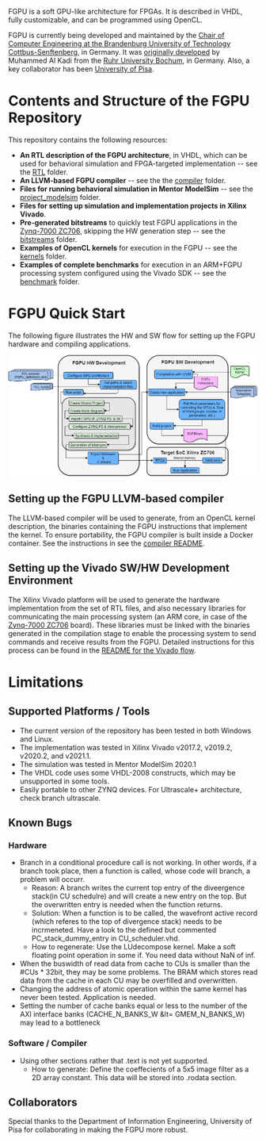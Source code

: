 FGPU is a soft GPU-like architecture for FPGAs. It is described in VHDL, fully customizable, and can be programmed using OpenCL.

FGPU is currently being developed and maintained by the [Chair of Computer Engineering at the Brandenburg University of Technology Cottbus-Senftenberg](https://www.b-tu.de/en/fg-technische-informatik/), in Germany. It was [originally developed](https://github.com/malkadi/FGPU) by Muhammed Al Kadi from the [Ruhr University Bochum](https://www.ei.ruhr-uni-bochum.de/fakultaet/), in Germany. Also, a key collaborator has been [University of Pisa](https://www.dii.unipi.it/en/).


# Contents and Structure of the FGPU Repository

This repository contains the following resources:
- **An RTL description of the FGPU architecture**, in VHDL, which can be used for behavioral simulation and FPGA-targeted implementation -- see the [RTL](rtl/) folder.
- **An LLVM-based FGPU compiler** -- see the the [compiler](compiler/) folder.
- **Files for running behavioral simulation in Mentor ModelSim** -- see the [project_modelsim](project_modelsim/) folder.
- **Files for setting up simulation and implementation projects in Xilinx Vivado**. 
- **Pre-generated bitstreams** to quickly test FGPU applications in the [Zynq-7000 ZC706], skipping the HW generation step -- see the [bitstreams](bitstreams/) folder.
- **Examples of OpenCL kernels** for execution in the FGPU -- see the [kernels](kernels/) folder.
- **Examples of complete benchmarks** for execution in an ARM+FGPU processing system configured using the Vivado SDK -- see the [benchmark](benchmark/) folder.

# FGPU Quick Start

The following figure illustrates the HW and SW flow for setting up the FGPU hardware and compiling applications.

![Overview of the FGPU Framework.](FrameworkOverview.png)

## Setting up the FGPU LLVM-based compiler

The LLVM-based compiler will be used to generate, from an OpenCL kernel description, the binaries containing the FGPU instructions that implement the kernel. To ensure portability, the FGPU compiler is built inside a Docker container. See the instructions in see the [compiler README](compiler/README.md).

## Setting up the Vivado SW/HW Development Environment

The Xilinx Vivado platform will be used to generate the hardware implementation from the set of RTL files, and also necessary libraries for communicating the main processing system (an ARM core, in case of the [Zynq-7000 ZC706] board). These libraries must be linked with the binaries generated in the compilation stage to enable the processing system to send commands and receive results from the FGPU. Detailed instructions for this process can be found in the [README for the Vivado flow](project_vivado/README.md).

# Limitations

## Supported Platforms / Tools

- The current version of the repository has been tested in both Windows and Linux.
- The implementation was tested in Xilinx Vivado v2017.2, v2019.2, v2020.2, and v2021.1.
- The simulation was tested in Mentor ModelSim 2020.1
- The VHDL code uses some VHDL-2008 constructs, which may be unsupported in some tools.
- Easily portable to other ZYNQ devices. For Ultrascale+ architecture, check branch ultrascale.

## Known Bugs

### Hardware
- Branch in a conditional procedure call is not working.  In other words, if a branch took place, then a function is called, whose code will branch, a problem will occurr. 
    - Reason: A branch writes the current top entry of the diveergence stack(in CU schedulre) and will create a new entry on the top. But the overwritten entry is needed when the function returns.
    - Solution: When a function is to be called, the wavefront active record (which referes to the top of divergence stack) needs to be incrmeneted. Have a look to the defined but commented PC_stack_dummy_entry in CU_scheduler.vhd.
    - How to regenerate: Use the LUdecompose kernel. Make a soft floating point operation in some if. You need data without NaN of inf.
- When the buswidth of read data from cache to CUs is smaller than the #CUs * 32bit, they may be some problems. The BRAM which stores read data from the cache in each CU may be overfilled and overwritten.
- Changing the address of atomic operation within the same kernel has never been tested. Application is needed.
- Setting the number of cache banks equal or less to the number of the AXI interface banks (CACHE_N_BANKS_W &lt= GMEM_N_BANKS_W) may lead to a bottleneck

### Software / Compiler
- Using other sections rather that .text is not yet supported.
    - How to generate: Define the coeffecients of a 5x5 image filter as a 2D array constant. This data will be stored into .rodata section.

[Zynq-7000 ZC706]: https://www.xilinx.com/products/boards-and-kits/ek-z7-zc706-g.html
[ZedBoard]: http://zedboard.org/product/zedboard

## Collaborators

Special thanks to the Department of Information Engineering, University of Pisa for collaborating in making the FGPU more robust. 
